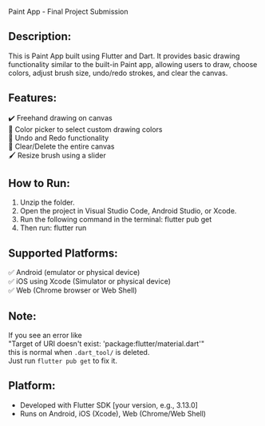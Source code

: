 Paint App - Final Project Submission  


Description:
------------
This is  Paint App built using Flutter and Dart. It provides basic drawing functionality similar to the built-in Paint app, allowing users to draw, choose colors, adjust brush size, undo/redo strokes, and clear the canvas.

Features:
---------
✔️ Freehand drawing on canvas  
🎨 Color picker to select custom drawing colors  
🔄 Undo and Redo functionality  
🧹 Clear/Delete the entire canvas  
🖌️ Resize brush using a slider  

How to Run:
-----------
1. Unzip the folder.
2. Open the project in Visual Studio Code, Android Studio, or Xcode.
3. Run the following command in the terminal:
   flutter pub get
4. Then run:
   flutter run

Supported Platforms:
--------------------
✅ Android (emulator or physical device)  
✅ iOS using Xcode (Simulator or physical device)  
✅ Web (Chrome browser or Web Shell)  

Note:
-----
If you see an error like  
"Target of URI doesn't exist: 'package:flutter/material.dart'"  
this is normal when `.dart_tool/` is deleted.  
Just run `flutter pub get` to fix it.

Platform:
---------
- Developed with Flutter SDK [your version, e.g., 3.13.0]
- Runs on Android, iOS (Xcode), Web (Chrome/Web Shell)



